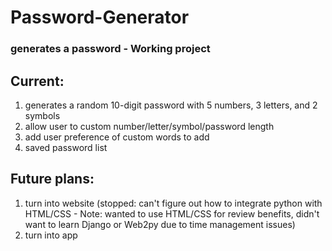 # Password-Generator
### generates a password - Working project

## Current:
1. generates a random 10-digit password with 5 numbers, 3 letters, and 2 symbols
2. allow user to custom number/letter/symbol/password length 
3. add user preference of custom words to add
4. saved password list

## Future plans:
1. turn into website (stopped: can't figure out how to integrate python with HTML/CSS - Note: wanted to use HTML/CSS for review benefits, didn't want to learn Django or Web2py due to time management issues) 
2. turn into app 
